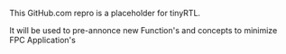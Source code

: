 This GitHub.com repro is a placeholder for tinyRTL.

It will be used to pre-annonce new Function's and concepts to minimize FPC Application's
